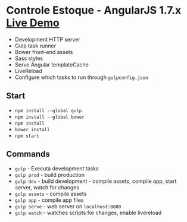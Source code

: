

Controle Estoque - AngularJS 1.7.x
[**Live Demo**](https://controleestoquefrontend.azurewebsites.net/)
============

* Development HTTP server
* Gulp task runner
* Bower front-end assets
* Sass styles
* Serve Angular templateCache
* LiveReload
* Configure which tasks to run through `gulpconfig.json`

Start
-----------

* `npm install --global gulp`
* `npm install --global bower`
* `npm install`
* `bower install`  
* `npm start`

Commands
-----

* `gulp` - Executa development tasks
* `gulp prod` - build production
* `gulp dev`  - build development - compile assets, compile app, start server, watch for changes
* `gulp assets` - compile assets
* `gulp app` - compile app files
* `gulp serve` - web server on `localhost:8080`
* `gulp watch` - watches scripts for changes, enable livereload
